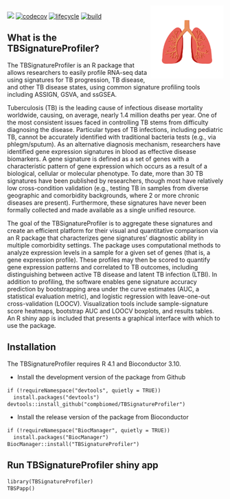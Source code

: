 <img src="https://github.com/compbiomed/TBSignatureProfiler-docs/blob/master/lungs1.png?raw=true" align="right" width="170" />

[![](https://img.shields.io/badge/bioconductor-3.14-blue)](http://www.bioconductor.org/packages/release/bioc/html/TBSignatureProfiler.html)
[![codecov](https://codecov.io/gh/compbiomed/TBSignatureProfiler/branch/master/graph/badge.svg)](https://codecov.io/gh/compbiomed/TBSignatureProfiler)
[![lifecycle](https://img.shields.io/badge/lifecycle-maturing-blue)](https://www.tidyverse.org/lifecycle/#maturing)
[![build](http://www.bioconductor.org/shields/build/release/bioc/TBSignatureProfiler.svg)](http://bioconductor.org/checkResults/release/bioc-LATEST/TBSignatureProfiler/)


## What is the TBSignatureProfiler?
The TBSignatureProfiler is an R package that allows researchers to easily profile RNA-seq data using signatures for TB progression, TB disease, and other TB disease states, using common signature profiling tools including ASSIGN, GSVA, and ssGSEA.

Tuberculosis (TB) is the leading cause of infectious disease mortality worldwide, causing, on average, nearly 1.4 million deaths per year. One of the most consistent issues faced in controlling TB stems from difficulty diagnosing the disease. Particular types of TB infections, including pediatric TB, cannot be accurately identified with traditional bacteria tests (e.g., via phlegm/sputum). As an alternative diagnosis mechanism, researchers have identified gene expression signatures in blood as effective disease biomarkers. A gene signature is defined as a set of genes with a characteristic pattern of gene expression which occurs as a result of a biological, cellular or molecular phenotype. To date, more than 30 TB signatures have been published by researchers, though most have relatively low cross-condition validation (e.g., testing TB in samples from diverse geographic and comorbidity backgrounds, where 2 or more chronic diseases are present). Furthermore, these signatures have never been formally collected and made available as a single unified resource.

The goal of the TBSignatureProfiler is to aggregate these signatures and create an efficient platform for their visual and quantitative comparison via an R package that characterizes gene signatures’ diagnostic ability in multiple comorbidity settings. The package uses computational methods to analyze expression levels in a sample for a given set of genes (that is, a gene expression profile). These profiles may then be scored to quantify gene expression patterns and correlated to TB outcomes, including distinguishing between active TB disease and latent TB infection (LTBI). In addition to profiling, the software enables gene signature accuracy prediction by bootstrapping area under the curve estimates (AUC, a statistical evaluation metric), and logistic regression with leave-one-out cross-validation (LOOCV). Visualization tools include sample-signature score heatmaps, bootstrap AUC and LOOCV boxplots, and results tables. An R shiny app is included that presents a graphical interface with which to use the package.

## Installation

The TBSignatureProfiler requires R 4.1 and Bioconductor 3.10.

* Install the development version of the package from Github 

``` 
if (!requireNamespace("devtools", quietly = TRUE))
  install.packages("devtools")
devtools::install_github("compbiomed/TBSignatureProfiler")
```

* Install the release version of the package from Bioconductor

``` 
if (!requireNamespace("BiocManager", quietly = TRUE))
  install.packages("BiocManager")
BiocManager::install("TBSignatureProfiler")

```
## Run TBSignatureProfiler shiny app

``` 
library(TBSignatureProfiler)
TBSPapp()
```
